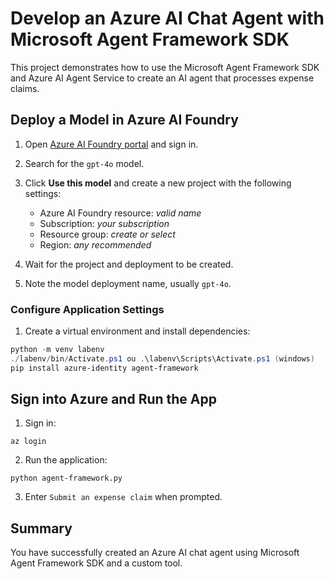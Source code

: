 # Develop an Azure AI Chat Agent with Microsoft Agent Framework SDK

This project demonstrates how to use the Microsoft Agent Framework SDK and Azure AI Agent Service to create an AI agent that processes expense claims.


## Deploy a Model in Azure AI Foundry

1. Open [Azure AI Foundry portal](https://ai.azure.com) and sign in.
2. Search for the `gpt-4o` model.
3. Click **Use this model** and create a new project with the following settings:

   * Azure AI Foundry resource: *valid name*
   * Subscription: *your subscription*
   * Resource group: *create or select*
   * Region: *any recommended*
4. Wait for the project and deployment to be created.
5. Note the model deployment name, usually `gpt-4o`.


### Configure Application Settings

1. Create a virtual environment and install dependencies:

```powershell
python -m venv labenv
./labenv/bin/Activate.ps1 ou .\labenv\Scripts\Activate.ps1 (windows)
pip install azure-identity agent-framework
```

## Sign into Azure and Run the App

1. Sign in:

```
az login
```

2. Run the application:

```
python agent-framework.py
```

3. Enter `Submit an expense claim` when prompted.

## Summary

You have successfully created an Azure AI chat agent using Microsoft Agent Framework SDK and a custom tool.


